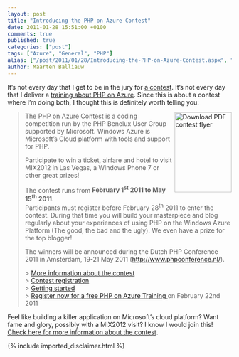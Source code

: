 ```yaml
---
layout: post
title: "Introducing the PHP on Azure Contest"
date: 2011-01-28 15:51:00 +0100
comments: true
published: true
categories: ["post"]
tags: ["Azure", "General", "PHP"]
alias: ["/post/2011/01/28/Introducing-the-PHP-on-Azure-Contest.aspx", "/post/2011/01/28/introducing-the-php-on-azure-contest.aspx"]
author: Maarten Balliauw
---
```

<p>It&rsquo;s not every day that I get to be in the jury for <a href="http://www.phpazurecontest.com/">a contest</a>. It&rsquo;s not every day that I deliver a <a href="https://msevents.microsoft.com/CUI/EventDetail.aspx?EventID=1032476474&amp;Culture=en-US">training about PHP on Azure</a>. Since this is about a contest where I&rsquo;m doing both, I thought this is definitely worth telling you:</p>

<blockquote>
<p><a href="http://osui3w.bay.livefilestore.com/y1pbSL9AiqZEad4eyMUUTaP6dj0usW01jYMVebem48A36C5j6u-9rcdmcjwwqpek9-KcsQA_r6Rwu5OhrAvQY48KTv6mr8pErK4/phpazurecontestflyer.pdf?download&amp;psid=2"><img style="margin: 0px 0px 5px 5px; display: inline; float: right" src="http://www.phpazurecontest.com/wp-content/uploads/2011/01/azurecontestthumb-213x300.png" border="0" alt="Download PDF contest flyer" width="128" height="180" align="right" /></a>The PHP on Azure Contest is a coding competition run by the PHP Benelux User Group supported by Microsoft. Windows Azure is Microsoft&rsquo;s Cloud platform with tools and support for PHP.</p>
<p>Participate to win a ticket, airfare and hotel to visit MIX2012 in Las Vegas, a Windows Phone 7 or other great prizes!</p>
<p>The contest runs from <strong>February 1<sup>st</sup> 2011 to May 15<sup>th</sup> 2011</strong>. <br />Participants must register before February 28<sup>th</sup> 2011 to enter the contest. During that time you will build your masterpiece and blog regularly about your experiences of using PHP on the Windows Azure Platform (The good, the bad and the ugly). We even have a prize for the top blogger!</p>
<p>The winners will be announced during the Dutch PHP Conference 2011 in Amsterdam, 19-21 May 2011 (<a href="http://www.phpconference.nl/">http://www.phpconference.nl/</a>).</p>
<p>&gt; <a href="http://www.phpazurecontest.com/contest/">More information about the contest</a> <br />&gt; <a href="http://www.phpazurecontest.com/wp-login.php?action=register">Contest registration</a> <br />&gt; <a href="http://www.phpazurecontest.com/getting-started/">Getting started</a> <br />&gt; <a href="https://msevents.microsoft.com/CUI/EventDetail.aspx?EventID=1032476474&amp;Culture=en-US">Register now for a free PHP on Azure Training </a>on February 22nd 2011</p>

</blockquote>

<p>Feel like building a killer application on Microsoft&rsquo;s cloud platform? Want fame and glory, possibly with a MIX2012 visit? I know I would join this!&nbsp; <a href="http://www.phpazurecontest.com/contest/">Check here for more information about the contest</a>.</p>
{% include imported_disclaimer.html %}
